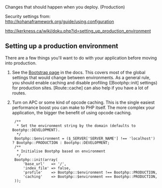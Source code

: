 Changes that should happen when you deploy. (Production)

Security settings from: <http://kohanaframework.org/guide/using.configuration>

<http://kerkness.ca/wiki/doku.php?id=setting_up_production_environment>


## Setting up a production environment

There are a few things you'll want to do with your application before moving into production.

1. See the [Bootstrap page](bootstrap) in the docs.
   This covers most of the global settings that would change between environments.
   As a general rule, you should enable caching and disable profiling ([Bootphp::init] settings) for production sites.
   [Route::cache] can also help if you have a lot of routes.
2. Turn on APC or some kind of opcode caching.
   This is the single easiest performance boost you can make to PHP itself. The more complex your application, the bigger the benefit of using opcode caching.

		/**
		 * Set the environment string by the domain (defaults to Bootphp::DEVELOPMENT).
		 */
		Bootphp::$environment = ($_SERVER['SERVER_NAME'] !== 'localhost') ? Bootphp::PRODUCTION : Bootphp::DEVELOPMENT;
		/**
		 * Initialise Bootphp based on environment
		 */
		Bootphp::init(array(
			'base_url'   => '/',
			'index_file' => false,
			'profile'    => Bootphp::$environment !== Bootphp::PRODUCTION,
			'caching'    => Bootphp::$environment === Bootphp::PRODUCTION,
		));

